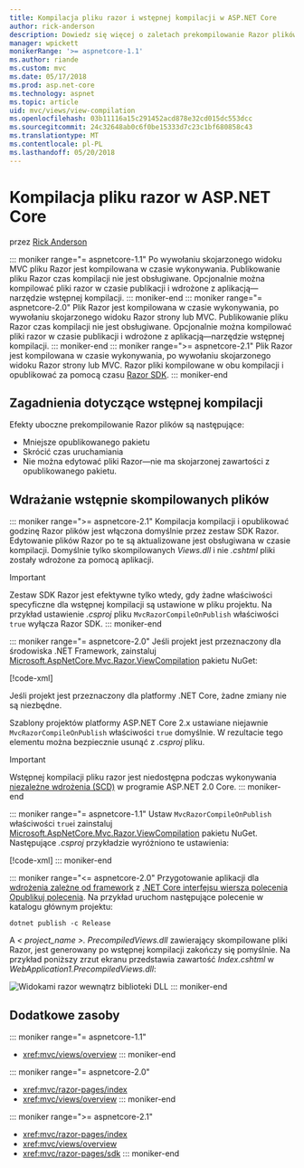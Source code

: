 ```yaml
---
title: Kompilacja pliku razor i wstępnej kompilacji w ASP.NET Core
author: rick-anderson
description: Dowiedz się więcej o zaletach prekompilowanie Razor plików i sposobu wykonywania wstępnej kompilacji pliku Razor w aplikacji platformy ASP.NET Core.
manager: wpickett
monikerRange: '>= aspnetcore-1.1'
ms.author: riande
ms.custom: mvc
ms.date: 05/17/2018
ms.prod: asp.net-core
ms.technology: aspnet
ms.topic: article
uid: mvc/views/view-compilation
ms.openlocfilehash: 03b11116a15c291452acd878e32cd015dc553dcc
ms.sourcegitcommit: 24c32648ab0c6f0be15333d7c23c1bf680858c43
ms.translationtype: MT
ms.contentlocale: pl-PL
ms.lasthandoff: 05/20/2018
---
```

# <a name="razor-file-compilation-in-aspnet-core"></a>Kompilacja pliku razor w ASP.NET Core

przez [Rick Anderson](https://twitter.com/RickAndMSFT)

::: moniker range="= aspnetcore-1.1"
Po wywołaniu skojarzonego widoku MVC pliku Razor jest kompilowana w czasie wykonywania. Publikowanie pliku Razor czas kompilacji nie jest obsługiwane. Opcjonalnie można kompilować pliki razor w czasie publikacji i wdrożone z aplikacją&mdash;narzędzie wstępnej kompilacji.
::: moniker-end
::: moniker range="= aspnetcore-2.0"
Plik Razor jest kompilowana w czasie wykonywania, po wywołaniu skojarzonego widoku Razor strony lub MVC. Publikowanie pliku Razor czas kompilacji nie jest obsługiwane. Opcjonalnie można kompilować pliki razor w czasie publikacji i wdrożone z aplikacją&mdash;narzędzie wstępnej kompilacji.
::: moniker-end
::: moniker range=">= aspnetcore-2.1"
Plik Razor jest kompilowana w czasie wykonywania, po wywołaniu skojarzonego widoku Razor strony lub MVC. Razor pliki kompilowane w obu kompilacji i opublikować za pomocą czasu [Razor SDK](xref:mvc/razor-pages/sdk).
::: moniker-end

## <a name="precompilation-considerations"></a>Zagadnienia dotyczące wstępnej kompilacji

Efekty uboczne prekompilowanie Razor plików są następujące:

* Mniejsze opublikowanego pakietu
* Skrócić czas uruchamiania
* Nie można edytować pliki Razor&mdash;nie ma skojarzonej zawartości z opublikowanego pakietu.

## <a name="deploy-precompiled-files"></a>Wdrażanie wstępnie skompilowanych plików

::: moniker range=">= aspnetcore-2.1"
Kompilacja kompilacji i opublikować godzinę Razor plików jest włączona domyślnie przez zestaw SDK Razor. Edytowanie plików Razor po te są aktualizowane jest obsługiwana w czasie kompilacji. Domyślnie tylko skompilowanych *Views.dll* i nie *.cshtml* pliki zostały wdrożone za pomocą aplikacji.

> [!IMPORTANT]
> Zestaw SDK Razor jest efektywne tylko wtedy, gdy żadne właściwości specyficzne dla wstępnej kompilacji są ustawione w pliku projektu. Na przykład ustawienie *.csproj* pliku `MvcRazorCompileOnPublish` właściwości `true` wyłącza Razor SDK.
::: moniker-end

::: moniker range="= aspnetcore-2.0"
Jeśli projekt jest przeznaczony dla środowiska .NET Framework, zainstaluj [Microsoft.AspNetCore.Mvc.Razor.ViewCompilation](https://www.nuget.org/packages/Microsoft.AspNetCore.Mvc.Razor.ViewCompilation/) pakietu NuGet:

[!code-xml[](view-compilation/sample/DotNetFrameworkProject.csproj?name=snippet_ViewCompilationPackage)]

Jeśli projekt jest przeznaczony dla platformy .NET Core, żadne zmiany nie są niezbędne.

Szablony projektów platformy ASP.NET Core 2.x ustawiane niejawnie `MvcRazorCompileOnPublish` właściwości `true` domyślnie. W rezultacie tego elementu można bezpiecznie usunąć z *.csproj* pliku.

> [!IMPORTANT]
> Wstępnej kompilacji pliku razor jest niedostępna podczas wykonywania [niezależne wdrożenia (SCD)](/dotnet/core/deploying/#self-contained-deployments-scd) w programie ASP.NET 2.0 Core.
::: moniker-end

::: moniker range="= aspnetcore-1.1"
Ustaw `MvcRazorCompileOnPublish` właściwości `true`i zainstaluj [Microsoft.AspNetCore.Mvc.Razor.ViewCompilation](https://www.nuget.org/packages/Microsoft.AspNetCore.Mvc.Razor.ViewCompilation/) pakietu NuGet. Następujące *.csproj* przykładzie wyróżniono te ustawienia:

[!code-xml[](view-compilation/sample/MvcRazorCompileOnPublish.csproj?highlight=4,10)]
::: moniker-end

::: moniker range="<= aspnetcore-2.0"
Przygotowanie aplikacji dla [wdrożenia zależne od framework](/dotnet/core/deploying/#framework-dependent-deployments-fdd) z [.NET Core interfejsu wiersza polecenia Opublikuj polecenia](/dotnet/core/tools/dotnet-publish). Na przykład uruchom następujące polecenie w katalogu głównym projektu:

```console
dotnet publish -c Release
```

A *< project_name >. PrecompiledViews.dll* zawierający skompilowane pliki Razor, jest generowany po wstępnej kompilacji zakończy się pomyślnie. Na przykład poniższy zrzut ekranu przedstawia zawartość *Index.cshtml* w *WebApplication1.PrecompiledViews.dll*:

![Widokami razor wewnątrz biblioteki DLL](view-compilation/_static/razor-views-in-dll.png)
::: moniker-end

## <a name="additional-resources"></a>Dodatkowe zasoby

::: moniker range="= aspnetcore-1.1"
* <xref:mvc/views/overview>
::: moniker-end

::: moniker range="= aspnetcore-2.0"
* <xref:mvc/razor-pages/index>
* <xref:mvc/views/overview>
::: moniker-end

::: moniker range=">= aspnetcore-2.1"
* <xref:mvc/razor-pages/index>
* <xref:mvc/views/overview>
* <xref:mvc/razor-pages/sdk>
::: moniker-end